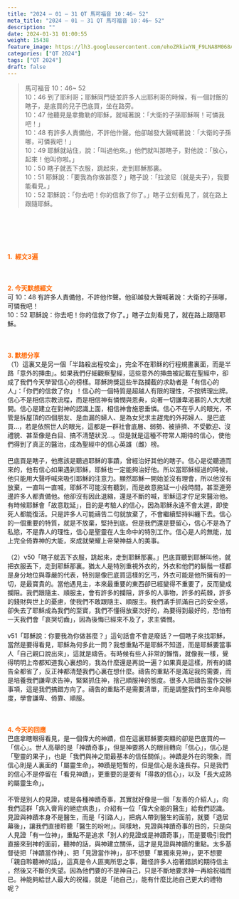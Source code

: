 ```yaml
---
title: "2024 – 01 – 31 QT 馬可福音 10：46~ 52"
meta_title: "2024 – 01 – 31 QT 馬可福音 10：46~ 52"
description: ""
date: 2024-01-31 01:00:55
weight: 15438
feature_image: https://lh3.googleusercontent.com/ehoZRkiwYN_F9LNA8M068AYxt73EavCZno-PD1cJRuf5BbSkQVUWr3gNEbt5kSs28Pb_Elg17kSrtf9ybWvojWoMV6I4tPM3vGRGDq6GkKkPdL2Gut4QAIw4-uykKUAtNiKgQKntvsU=w800
categories: ["QT 2024"]
tags: ["QT 2024"]
draft: false
---
```


<blockquote>馬可福音 10：46~ 52<br />
10：46 到了耶利哥；耶穌同門徒並許多人出耶利哥的時候，有一個討飯的瞎子，是底買的兒子巴底買，坐在路旁。<br />
10：47 他聽見是拿撒勒的耶穌，就喊著說：「大衛的子孫耶穌啊！可憐我吧！」<br />
10：48 有許多人責備他，不許他作聲。他卻越發大聲喊著說：「大衛的子孫哪，可憐我吧！」<br />
10：49 耶穌就站住，說：「叫過他來。」他們就叫那瞎子，對他說：「放心，起來！他叫你啦。」<br />
10：50 瞎子就丟下衣服，跳起來，走到耶穌那裏。<br />
10：51 耶穌說：「要我為你做甚麼？」瞎子說：「拉波尼（就是夫子），我要能看見。」<br />
10：52 耶穌說：「你去吧！你的信救了你了。」瞎子立刻看見了，就在路上跟隨耶穌。</blockquote><br />
&nbsp;<br />
<br />
&nbsp;<br />
<br />
<span style="color: #ff6600;"><strong>1.  經文3遍</strong></span><br />
<br />
&nbsp;<br />
<br />
<span style="color: #ff6600;"><strong>2. 今天默想經文<br />
</strong></span>可 10：48 有許多人責備他，不許他作聲。他卻越發大聲喊著說：大衛的子孫哪，可憐我吧！<br />
10：52 耶穌說：你去吧！你的信救了你了。」瞎子立刻看見了，就在路上跟隨耶穌。<br />
<br />
&nbsp;<br />
<br />
<strong><span style="color: #ff6600;">3. 默想分享<br />
</span></strong>（1）這裏又是另一個「半路殺出程咬金」，完全不在耶穌的行程規畫裏面，而是半路「意外的挿曲」。如果我們仔細觀察聖經，這些意外的挿曲被記載在聖經中，卻成了我們今天學習信心的榜樣。耶穌誇獎這些半路攔截的求助者是「有信心的人」：「你們的信救了你」！信心的一個特質是超越人有限的理性，不按牌理出牌。信心不是相信宗教流程，而是相信神有憐憫與恩典，向著一切謙卑渴慕的人大大敞開。信心是建立在對神的認識上面，相信神會施恩垂憐。信心不在乎人的眼光，不管是拆屋頂的四個朋友、是血漏的婦人、是為女兒求主趕鬼的外邦婦人、是巴底買…，若是依照世人的眼光，這都是一群社會底層、弱勢、被排擠、不受歡迎、沒禮貌、甚至像是白目、搞不清楚狀況…。但是就是這種不符常人期待的信心，使他們得到了真正的醫治，成為聖經中的信心英雄（雌）榜。<br />
<br />
巴底買是瞎子，他應該是聽過耶穌的事蹟，曾經治好其他的瞎子。信心是從聽道而來的，他有信心如果遇到耶穌，耶穌也一定能夠治好他。所以當耶穌經過的時候，他只能用大聲呼喊來吸引耶穌的注意力。顯然耶穌一開始並沒有理會，所以他沒有放棄，一直叫一直喊，耶穌不可能沒有聽到，而是故意拖延一小段時間，甚至連旁邊許多人都責備他。他卻沒有因此退縮，還是不斷的喊，耶穌這才佇足來醫治他。有時候耶穌會「故意耽延」，目的是考驗人的信心，因為耶穌永遠不會太遲，即使死人都能復活。只是許多人可能禱告二句就放棄了，不會繼續堅持糾纏下去。信心的一個重要的特質，就是不放棄，堅持到底。但是我們還是要留心，信心不是為了私慾，不是靠人的理性，信心是聖靈在人生命中的特別工作。信心是人的無能，加上完全倚靠神的大能，來成就榮耀上帝榮神益人的美事。<br />
<br />
（2）v50「瞎子就丟下衣服，跳起來，走到耶穌那裏。」巴底買聽到耶穌叫他，就把衣服丟下，走到耶穌那裏。猶太人是特別重視外衣的，外衣和他們的鬍鬚一樣都是身分地位與尊嚴的代表，特別是像巴底買這樣的乞丐，外衣可能是他所擁有的一切，是最寶貴的。當他遇見主，本來最重要的東西卻已經變得不重要了，反而變成攔阻。我們跟隨主、順服主，會有許多的攔阻，許多的人事物，許多的荊棘，許多的錢財與世上的憂慮，使我們不敢跟隨主、順服主。我們滿手抓滿自己的安全感，卻失去了耶穌成為我們的至寶，我們不懂得放棄次好的，為要得到最好的，恐怕有一天我們會「哀哭切齒」，因為後悔已經來不及了，求主憐憫。<br />
<br />
v51「耶穌說：你要我為你做甚麼？」這句話會不會是廢話？一個瞎子來找耶穌，當然是要得看見，耶穌為何多此一問？我想重點不是耶穌不知道，而是耶穌要當事人「自己親口說出來」，這就是禱告。有時候有些人非常的懶惰，就像我一樣，覺得明明上帝都知道我心裏想的，我為什麼還是再說一遍？如果真是這樣，所有的禱告全都省了，反正神都清楚我們心裏在想什麼。禱告的重點不是滿足我的需要，而是培養我們謙卑求告神，緊緊抓住神，捨己順服神的態度。很多人把禱告當作交辦事項，這是我們搞錯方向了。禱告的重點不是需要清單，而是調整我們的生命與態度，學會謙卑、倚靠、順服。<br />
<br />
&nbsp;<br />
<br />
<strong style="font-size: inherit;"><span style="color: #ff6600;">4. 今天的回應<br />
</span></strong>巴底拿瞎眼得看見，是一個偉大的神蹟，但在這裏耶穌要突顯的卻是巴底買的—「信心」。世人高舉的是「神蹟奇事」，但是神要將人的眼目轉向「信心」，信心是「聖靈的果子」，也是「我們與神之間最基本的信任關係」。神蹟是外在的現象，而信心則是人裏面的「屬靈生命」。神蹟是短暫的，但是信心是永遠長存。只是我們的信心不是停留在「看見神蹟」，更重要的是要有「得救的信心」，以及「長大成熟的屬靈生命」。<br />
<br />
不管是別人的見證，或是各種神蹟奇事，其實就好像是一個「友善的介紹人」，向我們這群「病入膏肓的絕症病患」，介紹有一位「偉大全能的醫生」給我們認識。見證與神蹟本身不是醫生，而是「引路人」，把病人帶到醫生的面前，就要「退居幕後」，讓我們直接聆聽「醫生的吩咐」。同樣地，見證與神蹟奇事的目的，只是向人見證「有一位神」，重點不是追求「別人的見證或是神蹟奇事」，而是要吸引我們直接來到神的面前，聽神的話，與神建立關係，這才是見證與神蹟的重點。太多基督徒把「神蹟當作神」、把「見證當作神」，卻不想要「單獨來見神」，更不想要「親自聆聽神的話」，這真是令人匪夷所思之事，難怪許多人抱著錯誤的期待信主 ，然後又不斷的失望。因為他們要的不是神自己，只是不斷地要求神一再給祝福而已。神能夠給世人最大的祝福，就是「祂自己」，能有什麼比祂自己更大的禮物呢？<br />
<br />
&nbsp;<br />
<br />
<audio style="display: none;" controls="controls"></audio><br />
<br />
<audio style="display: none;" controls="controls"></audio><br />
<br />
<audio style="display: none;" controls="controls"></audio><br />
<br />
<audio style="display: none;" controls="controls"></audio><br />
<br />
<audio style="display: none;" controls="controls"></audio>
        